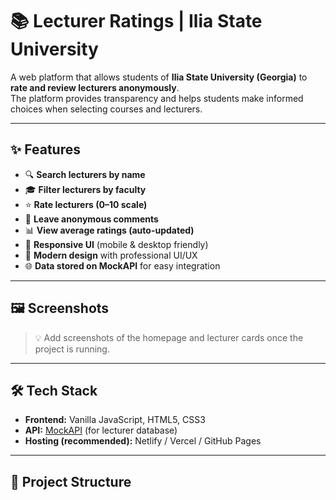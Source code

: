 # 📚 Lecturer Ratings | Ilia State University

A web platform that allows students of **Ilia State University (Georgia)** to **rate and review lecturers anonymously**.  
The platform provides transparency and helps students make informed choices when selecting courses and lecturers.

---

## ✨ Features

- 🔍 **Search lecturers by name**
- 🎓 **Filter lecturers by faculty**
- ⭐ **Rate lecturers (0–10 scale)**
- 💬 **Leave anonymous comments**
- 📊 **View average ratings (auto-updated)**
- 📱 **Responsive UI** (mobile & desktop friendly)
- 🎨 **Modern design** with professional UI/UX
- 🌐 **Data stored on MockAPI** for easy integration

---

## 🖼️ Screenshots

> 💡 Add screenshots of the homepage and lecturer cards once the project is running.

---

## 🛠️ Tech Stack

- **Frontend:** Vanilla JavaScript, HTML5, CSS3  
- **API:** [MockAPI](https://mockapi.io/) (for lecturer database)  
- **Hosting (recommended):** Netlify / Vercel / GitHub Pages  

---

## 📂 Project Structure


